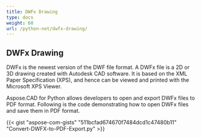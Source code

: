 ```yaml
---
title: DWFx Drawing
type: docs
weight: 60
url: /python-net/dwfx-drawing/
---
```


## **DWFx Drawing**
DWFx is the newest version of the DWF file format. A DWFx file is a 2D or 3D drawing created with Autodesk CAD software. It is based on the XML Paper Specification (XPS), and hence can be viewed and printed with the Microsoft XPS Viewer.

Aspose.CAD for Python allows developers to open and export DWFx files to PDF format. Following is the code demonstrating how to open DWFx files and save them in PDF format.

{{< gist "aspose-com-gists" "511bcfad674670f7484dcd1c47480b11" "Convert-DWFX-to-PDF-Export.py" >}}


